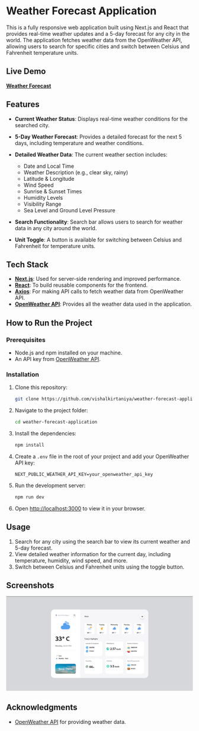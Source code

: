 # Weather Forecast Application

This is a fully responsive web application built using Next.js and React that provides real-time weather updates and a 5-day forecast for any city in the world. The application fetches weather data from the OpenWeather API, allowing users to search for specific cities and switch between Celsius and Fahrenheit temperature units.

## Live Demo

**[Weather Forecast](https://wether-forecast.netlify.app/)**

## Features

- **Current Weather Status**: Displays real-time weather conditions for the searched city.
- **5-Day Weather Forecast**: Provides a detailed forecast for the next 5 days, including temperature and weather conditions.

- **Detailed Weather Data**: The current weather section includes:

  - Date and Local Time
  - Weather Description (e.g., clear sky, rainy)
  - Latitude & Longitude
  - Wind Speed
  - Sunrise & Sunset Times
  - Humidity Levels
  - Visibility Range
  - Sea Level and Ground Level Pressure

- **Search Functionality**: Search bar allows users to search for weather data in any city around the world.

- **Unit Toggle**: A button is available for switching between Celsius and Fahrenheit for temperature units.

## Tech Stack

- **[Next.js](https://nextjs.org/)**: Used for server-side rendering and improved performance.
- **[React](https://reactjs.org/)**: To build reusable components for the frontend.
- **[Axios](https://axios-http.com/)**: For making API calls to fetch weather data from OpenWeather API.
- **[OpenWeather API](https://openweathermap.org/api)**: Provides all the weather data used in the application.

## How to Run the Project

### Prerequisites

- Node.js and npm installed on your machine.
- An API key from [OpenWeather API](https://openweathermap.org/api).

### Installation

1. Clone this repository:

   ```bash
   git clone https://github.com/vishalkirtaniya/weather-forecast-application.git
   ```

2. Navigate to the project folder:

   ```bash
   cd weather-forecast-application
   ```

3. Install the dependencies:

   ```bash
   npm install
   ```

4. Create a `.env` file in the root of your project and add your OpenWeather API key:

   ```
   NEXT_PUBLIC_WEATHER_API_KEY=your_openweather_api_key
   ```

5. Run the development server:

   ```bash
   npm run dev
   ```

6. Open [http://localhost:3000](http://localhost:3000) to view it in your browser.

## Usage

1. Search for any city using the search bar to view its current weather and 5-day forecast.
2. View detailed weather information for the current day, including temperature, humidity, wind speed, and more.
3. Switch between Celsius and Fahrenheit units using the toggle button.

## Screenshots

![screenshot](public/assets/images/screenshot.png)

## Acknowledgments

- [OpenWeather API](https://openweathermap.org/api) for providing weather data.
